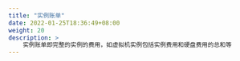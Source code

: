 ```yaml
---
title: "实例账单"
date: 2022-01-25T18:36:49+08:00
weight: 20
description: >
    实例账单即完整的实例的费用，如虚拟机实例包括实例费用和硬盘费用的总和等
---
```


